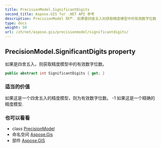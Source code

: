 ```yaml
---
title: PrecisionModel.SignificantDigits
second_title: Aspose.GIS for .NET API 参考
description: PrecisionModel 财产. 如果是四舍五入则获取精度模型中的有效数字位数
type: docs
weight: 50
url: /zh/net/aspose.gis/precisionmodel/significantdigits/
---
```

## PrecisionModel.SignificantDigits property

如果是四舍五入，则获取精度模型中的有效数字位数。

```csharp
public abstract int SignificantDigits { get; }
```

### 适当的价值

如果这是一个四舍五入的精度模型，则为有效数字位数。 -1 如果这是一个精确的精度模型.

### 也可以看看

* class [PrecisionModel](../)
* 命名空间 [Aspose.Gis](../../precisionmodel/)
* 部件 [Aspose.GIS](../../../)


